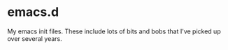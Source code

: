 # emacs.d
My emacs init files. These include lots of bits and bobs that I've picked up over several years. 

